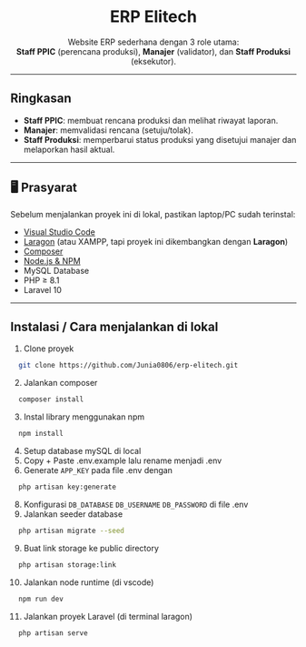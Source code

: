<h1 align="center"><b>ERP Elitech</b></h1>

<p align="center">
  Website ERP sederhana dengan 3 role utama: <br>
  <b>Staff PPIC</b> (perencana produksi), <b>Manajer</b> (validator), dan <b>Staff Produksi</b> (eksekutor).
</p>

---

## Ringkasan
- **Staff PPIC**: membuat rencana produksi dan melihat riwayat laporan.  
- **Manajer**: memvalidasi rencana (setuju/tolak).  
- **Staff Produksi**: memperbarui status produksi yang disetujui manajer dan melaporkan hasil aktual.  

---

## 🖥️ Prasyarat
Sebelum menjalankan proyek ini di lokal, pastikan laptop/PC sudah terinstal:
- [Visual Studio Code](https://code.visualstudio.com/)  
- [Laragon](https://laragon.org/) (atau XAMPP, tapi proyek ini dikembangkan dengan **Laragon**)  
- [Composer](https://getcomposer.org/)  
- [Node.js & NPM](https://nodejs.org/)  
- MySQL Database  
- PHP ≥ 8.1  
- Laravel 10  

---
## Instalasi / Cara menjalankan di lokal
1. Clone proyek
```bash
  git clone https://github.com/Junia0806/erp-elitech.git
```
2. Jalankan composer 
```bash
  composer install
```
3. Instal library menggunakan npm
```bash
  npm install
```
4. Setup database mySQL di local
5. Copy + Paste .env.example lalu rename menjadi .env
6. Generate `APP_KEY` pada file .env dengan
```bash
  php artisan key:generate
```
8. Konfigurasi `DB_DATABASE` `DB_USERNAME` `DB_PASSWORD` di file .env
9. Jalankan seeder database
```bash
  php artisan migrate --seed
```
9. Buat link storage ke public directory
```bash
  php artisan storage:link
```
10. Jalankan node runtime (di vscode)
```bash
  npm run dev
```
11. Jalankan proyek Laravel (di terminal laragon)
```bash
  php artisan serve
```
